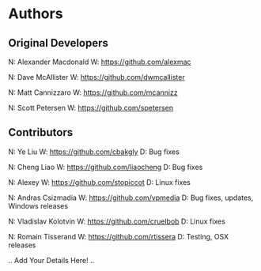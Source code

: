 Authors
=======

## Original Developers

N: Alexander Macdonald
W: https://github.com/alexmac

N: Dave McAllister
W: https://github.com/dwmcallister

N: Matt Cannizzaro
W: https://github.com/mcannizz

N: Scott Petersen
W: https://github.com/spetersen

## Contributors

N: Ye Liu 
W: https://github.com/cbakgly
D: Bug fixes

N: Cheng Liao
W: https://github.com/liaocheng
D: Bug fixes

N: Alexey
W: https://github.com/stopiccot
D: Linux fixes

N: Andras Csizmadia
W: https://github.com/vpmedia
D: Bug fixes, updates, Windows releases

N: Vladislav Kolotvin
W: https://github.com/cruelbob
D: Linux fixes

N: Romain Tisserand
W: https://github.com/rtissera
D: Testing, OSX releases

.. Add Your Details Here! ..

